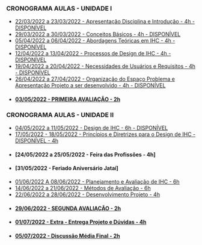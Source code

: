 ### CRONOGRAMA AULAS - UNIDADE I
- [22/03/2022 a 23/03/2022 - Apresentação Disciplina e Introdução - 4h - DISPONÍVEL](aula01.md)
- [29/03/2022 a 30/03/2022 - Conceitos Básicos - 4h - DISPONÍVEL](aula02.md)
- [05/04/2022 a 06/04/2022 - Abordagens Teóricas em IHC - 4h - DISPONÍVEL](aula03.md)
- [12/04/2022 a 13/04/2022 - Processos de Design de IHC - 4h - DISPONÍVEL](aula04.md)
- [19/04/2022 a 20/04/2022 - Necessidades de Usuários e Requisitos - 4h - DISPONÍVEL](aula05.md)
- [26/04/2022 a 27/04/2022 - Organização do Espaço Problema e Apresentação Projeto a ser desenvolvido - 4h - DISPONÍVEL](aula06.md)
- #### [03/05/2022 - PRIMEIRA AVALIAÇÃO - 2h]()
### CRONOGRAMA AULAS - UNIDADE II
- [04/05/2022 a 11/05/2022 - Design de IHC - 6h - DISPONÍVEL](aula07.md)
- [17/05/2022 - 18/05/2022 - Princípios e Diretrizes para o Design de IHC - DISPONÍVEL - 4h](aula08.md)
- #### [24/05/2022 a 25/05/2022 - Feira das Profissões - 4h]
- #### [31/05/2022 - Feriado Aniversário Jataí]
- [01/06/2022 A 08/06/2022 - Planejamento e Avaliação de IHC - 6h]()
- [14/06/2022 a 21/06/2022 - Métodos de Avaliação - 6h]()
- [22/06/2022 a 28/06/2022 - Desenvolvimento Projeto - 4h]()
- #### [29/06/2022 - SEGUNDA AVALIAÇÃO - 2h]()
- #### [01/07/2022 - Extra - Entrega Projeto e Dúvidas - 4h]()
- #### [05/07/2022 - Discussão Média Final - 2h]()
